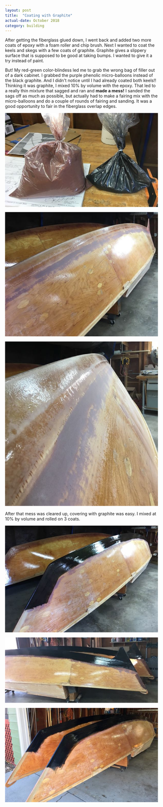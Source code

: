 ```yaml
---
layout: post
title:  "Coating with Graphite"
actual-date: October 2018
category: building
---
```


After getting the fiberglass glued down, I went back and added two more coats of epoxy with a foam roller and chip brush. Next I wanted to coat the keels and skegs with a few coats of graphite. Graphite gives a slippery surface that is supposed to be good at taking bumps. I wanted to give it a try instead of paint.

But! My red-green color-blindess led me to grab the wrong bag of filler out of a dark cabinet. I grabbed the purple phenolic micro-balloons instead of the black graphite. And I didn't notice until I had already coated both keels!! Thinking it was graphite, I mixed 10% by volume with the epoxy. That led to a really thin mixture that sagged and ran and **made a mess!** I sanded the sags off as much as possible, but actually had to make a fairing mix with the micro-balloons and do a couple of rounds of fairing and sanding. It was a good opportunity to fair in the fiberglass overlap edges.

![Phenolic Micro-Balloons On the Left](/assets/images/graphite-1.jpg)

![Sags Sanded Out](/assets/images/graphite-2.jpg)

![More Filler Added for Fairing](/assets/images/graphite-3.jpg)

After that mess was cleared up, covering with graphite was easy. I mixed at 10% by volume and rolled on 3 coats.

![First Coat of Graphite](/assets/images/graphite-4.jpg)

![Graphite Done](/assets/images/graphite-5.jpg)

![Graphite Done](/assets/images/graphite-6.jpg)
